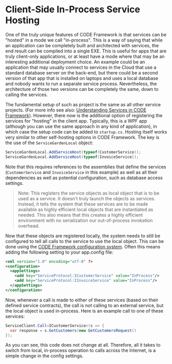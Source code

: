 ﻿# Client-Side In-Process Service Hosting

One of the truly unique features of CODE Framework is that services can be "hosted" in a mode we call "in-process". This is a way of saying that while an application can be completely built and architected with services, the end result can be compiled into a single EXE. This is useful for apps that are truly client-only applications, or at least have a mode where that may be an interesting additional deployment choice. An example could be an application that may usually connect to services in the Cloud that use a standard database server on the back-end, but there could be a second version of that app that is installed on laptops and uses a local database and nobody wants to run a separate service process. Nevertheless, the architecture of those two versions can be completely the same, down to calling the services.

The fundamental setup of such as project is the same as all other service projects. (For more info see also: [Understanding Services in CODE Framework](Understanding-Services)). However, there now is the additional option of registering the services for "hosting" in the client app. Typically, this is a WPF app (although you can use the same approach in any kind of application), in which case the setup code can be added to ```startup.cs```. Hosting itself works very similar to other self-hosting options in CODE Framework. The key is the use of the ```ServiceGardenLocal``` object:

```cs
ServiceGardenLocal.AddServiceHost(typeof(CustomerService));
ServiceGardenLocal.AddServiceHost(typeof(InvoiceService));
```

Note that this requires references to the assemblies that define the services (```CustomerService``` and ```InvoiceService``` in this example) as well as all their dependencies as well as potential configuration, such as database access settings.

> Note: This registers the service objects as local object that is to be used as a service. It doesn't truly launch the objects as services. Instead, it tells the system that these services are to be made available as highly efficient local objects that are instantiated as needed. This also means that this creates a highly efficient environment with no serialization our out-of-process invokation overhead.

Now that these objects are registered locally, the system needs to still be configured to tell all calls to the service to use the local object. This can be done using the [CODE Framework configuration system](Configuration-System). Often this means adding the following setting to your app.config file:

```xml
<xml version="1.0" encoding="utf-8" ?>
<configuration>
  <appSettings>
    <add key="ServiceProtocol:ICustomerService" value="InProcess"/>
    <add key="ServiceProtocol:IInvoiceService" value="InProcess"/>
  </appSettings>
</configuration>
```

Now, whenever a call is made to either of these services (based on their defined service contracts), the call is *not* calling to an external service, but the local object is used in-process. Here is an example call to one of these services:

```cs
ServiceClient.Call<ICustomerService>(s => {
  var response = s.GetCustomers(new GetCustomersRequest()
});
```

As you can see, this code does not change at all. Therefore, all it takes to switch from local, in-process operation to calls across the Internet, is a simple change in the config settings. 